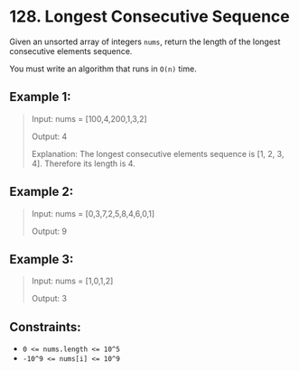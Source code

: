 # 128. Longest Consecutive Sequence

Given an unsorted array of integers `nums`, return the length of the longest consecutive elements sequence.

You must write an algorithm that runs in `O(n)` time.



## Example 1:

> Input: nums = [100,4,200,1,3,2]
> 
> Output: 4
> 
> Explanation: The longest consecutive elements sequence is [1, 2, 3, 4]. Therefore its length is 4.
## Example 2:

> Input: nums = [0,3,7,2,5,8,4,6,0,1]
> 
> Output: 9
> 
## Example 3:

> Input: nums = [1,0,1,2]
> 
> Output: 3


## Constraints:

- `0 <= nums.length <= 10^5`
- `-10^9 <= nums[i] <= 10^9`